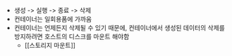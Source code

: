 - 생성 -> 실행 -> 종료 -> 삭제
- 컨테이너는 일회용품에 가까움
- 컨테이너는 언제든지 삭제될 수 있기 때문에, 컨테이너에서 생성된 데이터의 삭제를 방지하려면 호스트의 디스크를 마운트 해야함
	- [[스토리지 마운트]]